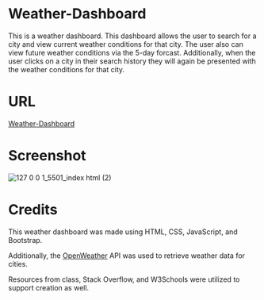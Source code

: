 # Weather-Dashboard
This is a weather dashboard. This dashboard allows the user to search for a city and view current weather conditions for that city. The user also can view future weather conditions via the 5-day forcast. Additionally, when the user clicks on a city in their search history they will again be presented with the weather conditions for that city.

# URL
[Weather-Dashboard](https://gwennr-t.github.io/Weather-Dashboard/)

# Screenshot
![127 0 0 1_5501_index html (2)](https://github.com/gwennr-t/Weather-Dashboard/assets/150493048/bb59844e-44e4-4e43-a040-91bf703c8de5)

# Credits
This weather dashboard was made using HTML, CSS, JavaScript, and Bootstrap.

Additionally, the [OpenWeather](https://openweathermap.org/forecast5) API was used to retrieve weather data for cities. 

Resources from class, Stack Overflow, and W3Schools were utilized to support creation as well. 